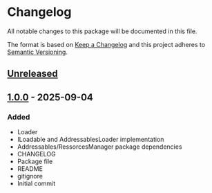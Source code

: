 # Changelog
All notable changes to this package will be documented in this file.

The format is based on [Keep a Changelog](http://keepachangelog.com/en/1.0.0/)
and this project adheres to [Semantic Versioning](http://semver.org/spec/v2.0.0.html).

## [Unreleased]

## [1.0.0] - 2025-09-04
### Added
- Loader
- ILoadable and AddressablesLoader implementation
- Addressables/RessorcesManager package dependencies
- CHANGELOG
- Package file
- README
- gitignore
- Initial commit

[Unreleased]: https://github.com/1mbitshorde/LoadingSystem/compare/1.0.0...main
[1.0.0]: https://github.com/1mbitshorde/LoadingSystem/tree/1.0.0/